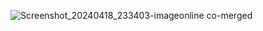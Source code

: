![Screenshot_20240418_233403-imageonline co-merged](https://github.com/dhariniwaghela/Assignment3_FlutterApp/assets/45775602/d22ae273-43da-4a97-8c82-a27ea9825201)
